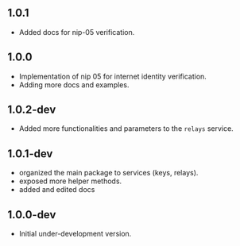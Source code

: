 ## 1.0.1

- Added docs for nip-05 verification.

## 1.0.0

- Implementation of nip 05 for internet identity verification.
- Adding more docs and examples.

## 1.0.2-dev

- Added more functionalities and parameters to the `relays` service.

## 1.0.1-dev

- organized the main package to services (keys, relays).
- exposed more helper methods.
- added and edited docs

## 1.0.0-dev

- Initial under-development version.
